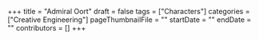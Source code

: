 +++
title = "Admiral Oort"
draft = false
tags = ["Characters"]
categories = ["Creative Engineering"]
pageThumbnailFile = ""
startDate = ""
endDate = ""
contributors = []
+++
